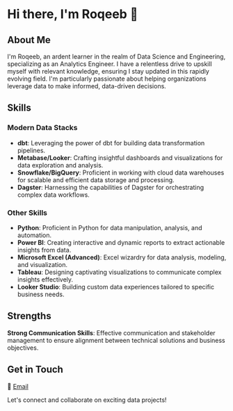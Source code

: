 # Hi there, I'm Roqeeb 👋

## About Me

I'm Roqeeb, an ardent learner in the realm of Data Science and Engineering, specializing as an Analytics Engineer. I have a relentless drive to upskill myself with relevant knowledge, ensuring I stay updated in this rapidly evolving field. I'm particularly passionate about helping organizations leverage data to make informed, data-driven decisions.

## Skills

### Modern Data Stacks
- **dbt**: Leveraging the power of dbt for building data transformation pipelines.
- **Metabase/Looker**: Crafting insightful dashboards and visualizations for data exploration and analysis.
- **Snowflake/BigQuery**: Proficient in working with cloud data warehouses for scalable and efficient data storage and processing.
- **Dagster**: Harnessing the capabilities of Dagster for orchestrating complex data workflows.

### Other Skills
- **Python**: Proficient in Python for data manipulation, analysis, and automation.
- **Power BI**: Creating interactive and dynamic reports to extract actionable insights from data.
- **Microsoft Excel (Advanced)**: Excel wizardry for data analysis, modeling, and visualization.
- **Tableau**: Designing captivating visualizations to communicate complex insights effectively.
- **Looker Studio**: Building custom data experiences tailored to specific business needs.


## Strengths

**Strong Communication Skills**: Effective communication and stakeholder management to ensure alignment between technical solutions and business objectives.

## Get in Touch

📧 [Email](mailto:Daudaroqeeb2018@gmail.com)

Let's connect and collaborate on exciting data projects!
